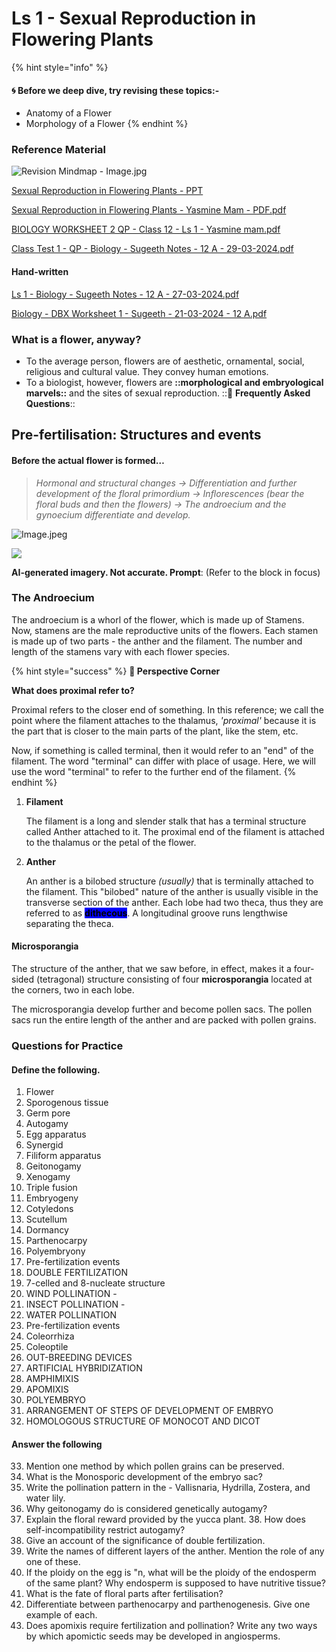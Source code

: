 # Ls 1 - Sexual Reproduction in Flowering Plants

{% hint style="info" %}
#### 🌀 Before we deep dive, try revising these topics:-

* Anatomy of a Flower
* Morphology of a Flower
{% endhint %}

### Reference Material

![Revision Mindmap - Image.jpg](https://res.craft.do/user/full/34ae8ebc-d508-7305-20e2-17e06364862c/doc/bebb365f-d340-4b5a-8457-e20b221441b2/c80d8a62-4dbc-4341-bce6-e5a834be9228)

[Sexual Reproduction in Flowering Plants - PPT](https://drive.google.com/file/d/1YyyAh6MqK7qxDiqwfhjtE4yAToUNl0BU/view?usp=drive\_link)

[Sexual Reproduction in Flowering Plants - Yasmine Mam - PDF.pdf](https://res.craft.do/user/full/34ae8ebc-d508-7305-20e2-17e06364862c/doc/bebb365f-d340-4b5a-8457-e20b221441b2/19498229-f530-46bd-9d2f-cfc118e8e838)

[BIOLOGY WORKSHEET 2 QP - Class 12 - Ls 1 - Yasmine mam.pdf](https://res.craft.do/user/full/34ae8ebc-d508-7305-20e2-17e06364862c/doc/bebb365f-d340-4b5a-8457-e20b221441b2/8f4b844d-b3c3-422d-afd1-95a579e27161)

[Class Test 1 - QP - Biology - Sugeeth Notes - 12 A - 29-03-2024.pdf](https://drive.google.com/file/d/1DKjWJaI7laLiGFUoZnU5dNCUoe0rq8L-/view?usp=drivesdk)

#### Hand-written

[Ls 1 - Biology - Sugeeth Notes - 12 A - 27-03-2024.pdf](https://drive.google.com/file/d/1hUFGhhVlgP\_8nCxpdZD9GugfESHgtXcp/view?usp=drive\_link)

[Biology - DBX Worksheet 1 - Sugeeth - 21-03-2024 - 12 A.pdf](https://drive.google.com/file/d/1jtXCgFHmCNt0UNY2QjNRn2VTJnDfBxTS/view?usp=drive\_link)

### What is a flower, anyway?

* To the average person, flowers are of aesthetic, ornamental, social, religious and cultural value. They convey human emotions.
* To a biologist, however, flowers are **::morphological and embryological marvels::** and the sites of sexual reproduction. ::📝 **Frequently Asked Questions**::

## Pre-fertilisation: Structures and events

#### Before the actual flower is formed…

> _Hormonal and structural changes → Differentiation and further development of the floral primordium → Inflorescences (bear the floral buds and then the flowers) → The androecium and the gynoecium differentiate and develop._

![Image.jpeg](https://th.bing.com/th/id/OIG4.gopr80nA98CPX64cvvKf?w=1024\&h=1024\&rs=1\&pid=ImgDetMain)

![](https://th.bing.com/th/id/OIG4.dNp\_YgTSCcJUYmdPs8wG?pid=ImgGn)

**AI-generated imagery. Not accurate. Prompt**: (Refer to the block in focus)

### The Androecium

The androecium is a whorl of the flower, which is made up of Stamens. Now, stamens are the male reproductive units of the flowers. Each stamen is made up of two parts - the anther and the filament. The number and length of the stamens vary with each flower species.

{% hint style="success" %}
**📸 Perspective Corner**

**What does proximal refer to?**

Proximal refers to the closer end of something. In this reference; we call the point where the filament attaches to the thalamus, _'proximal'_ because it is the part that is closer to the main parts of the plant, like the stem, etc.

Now, if something is called terminal, then it would refer to an "end" of the filament. The word "terminal" can differ with place of usage. Here, we will use the word "terminal" to refer to the further end of the filament.
{% endhint %}

1.  **Filament**

    The filament is a long and slender stalk that has a terminal structure called Anther attached to it. The proximal end of the filament is attached to the thalamus or the petal of the flower.
2.  **Anther**

    An anther is a bilobed structure _(usually)_ that is terminally attached to the filament. This "bilobed" nature of the anther is usually visible in the transverse section of the anther. Each lobe had two theca, thus they are referred to as <mark style="background-color:blue;">**dithecous**</mark>. A longitudinal groove runs lengthwise separating the theca.

#### Microsporangia

The structure of the anther, that we saw before, in effect, makes it a four-sided (tetragonal) structure consisting of four **microsporangia** located at the corners, two in each lobe.

The microsporangia develop further and become pollen sacs. The pollen sacs run the entire length of the anther and are packed with pollen grains.

### Questions for Practice

#### Define the following.

1. Flower
2. Sporogenous tissue
3. Germ pore
4. Autogamy
5. Egg apparatus
6. Synergid
7. Filiform apparatus
8. Geitonogamy
9. Xenogamy
10. Triple fusion
11. Embryogeny
12. Cotyledons
13. Scutellum
14. Dormancy
15. Parthenocarpy
16. Polyembryony
17. Pre-fertilization events
18. DOUBLE FERTILIZATION
19. 7-celled and 8-nucleate structure
20. WIND POLLINATION -
21. INSECT POLLINATION -
22. WATER POLLINATION
23. Pre-fertilization events
24. Coleorrhiza
25. Coleoptile
26. OUT-BREEDING DEVICES
27. ARTIFICIAL HYBRIDIZATION
28. AMPHIMIXIS
29. APOMIXIS
30. POLYEMBRYO
31. ARRANGEMENT OF STEPS OF DEVELOPMENT OF EMBRYO
32. HOMOLOGOUS STRUCTURE OF MONOCOT AND DICOT

#### Answer the following

33. Mention one method by which pollen grains can be preserved.
34. What is the Monosporic development of the embryo sac?
35. Write the pollination pattern in the - Vallisnaria, Hydrilla, Zostera, and water lily.
36. Why geitonogamy do is considered genetically autogamy?
37. Explain the floral reward provided by the yucca plant. 38. How does self-incompatibility restrict autogamy?
38. Give an account of the significance of double fertilization.
39. Write the names of different layers of the anther. Mention the role of any one of these.
40. If the ploidy on the egg is "n, what will be the ploidy of the endosperm of the same plant? Why endosperm is supposed to have nutritive tissue?
41. What is the fate of floral parts after fertilisation?
42. Differentiate between parthenocarpy and parthenogenesis. Give one example of each.
43. Does apomixis require fertilization and pollination? Write any two ways by which apomictic seeds may be developed in angiosperms.
